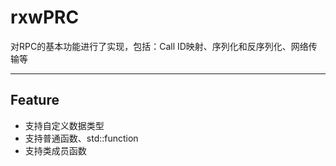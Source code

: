 # rxwPRC

对RPC的基本功能进行了实现，包括：Call ID映射、序列化和反序列化、网络传输等

---
## Feature
- 支持自定义数据类型
- 支持普通函数、std::function
- 支持类成员函数